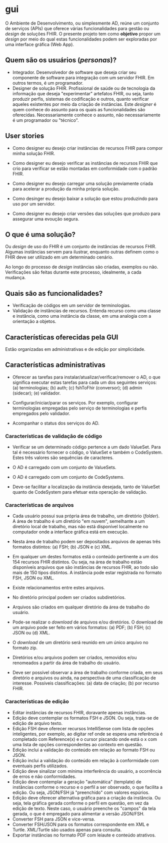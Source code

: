 # gui

O Ambiente de Desenvolvimento, ou simplesmente AD, reúne um conjunto de serviços (APIs) que oferece várias funcionalidades para gestão ou _design_ de soluções FHIR. O presente projeto tem como **objetivo** propor um _design_ por meio do qual estas funcionalidades podem ser exploradas por uma interface gráfica (Web App).

## Quem são os usuários (_personas_)?

- Integrador. Desenvolvedor de software que deseja criar seu componente de software para integração com um servidor FHIR. Em outros termos, é um programador.
- Designer de solução FHIR. Profissional de saúde ou de tecnologia da informação que deseja "experimentar" artefatos FHIR, ou seja, tanto produzir perfis, sistemas de codificação e outros, quanto verificar aqueles existentes por meio da criação de instâncias. Este _designer_ é quem conhece do assunto para os quais as funcionalidades são oferecidas. Necessariamente conhece o assunto, não necessariamente é um programador ou "técnico".

## User stories

- Como designer eu desejo criar instâncias de recursos FHIR para compor minha solução FHIR.

- Como designer eu desejo verificar as instâncias de recursos FHIR que crio para verificar se estão montadas em conformidade com o padrão FHIR.

- Como designer eu desejo carregar uma solução previamente criada para acelerar a produção da minha própria solução.

- Como desinger eu desejo baixar a solução que estou produzindo para uso por um servidor. 

- Como designer eu desejo criar versões das soluções que produzo para assegurar uma evoução segura.

## O que é uma solução?

Ou _design_ de uso do FHIR é um conjunto de instâncias de recursos FHIR. 
Algumas instâncias servem para ilustrar, enquanto outras definem como o FHIR deve
ser utilizado em um determinado cenário. 

Ao longo do processo de _design_ instâncias são criadas, exemplos ou não. 
Verificações são feitas durante este processo, idealmente, a cada mudança.

## Quais são as funcionalidades?

- Verificação de códigos em um servidor de terminologias.
- Validação de instâncias de recursos. Entenda recurso como uma classe e instância, como uma instância da classe, em uma analogia com a orientação a objetos.

## Características oferecidas pela GUI

Estão organizadas em administrativas e de edição por simplicidade.

## Características administrativas

- Oferecer as tarefas para instalar/atualizar/verificar/remover o AD, o que significa executar estas tarefas para cada um dos seguintes serviços: (a) terminologias; (b) auth; (c) fshToFhir (conversor); (d) admin (sidecar); (e) validador.
- Configurar/iniciar/parar os serviços. Por exemplo, configurar terminologias empregadas pelo serviço de terminologias e perfis empregados pelo validador.

- Acompanhar o status dos serviços do AD.

### Características de validação de código

- Verificar se um determinado código pertence a um dado ValueSet. Para tal é necessário fornecer o código, o ValueSet e também o CodeSystem. Estes três valores são sequências de caracteres.

- O AD é carregado com um conjunto de ValueSets.

- O AD é carregado com um conjunto de CodeSystems.

- Deve-se facilitar a localização da instância desejada, tanto de ValueSet quanto de CodeSystem para efetuar esta operação de validação.

### Características de arquivos

- Cada usuário possui sua própria área de trabalho, um diretório (_folder_). A área de trabalho é um diretório "em nuvem", semelhante a um diretório local de trabalho, mas não está disponível localmente no computador onde a interface gráfica está em execução.

- Nesta área de trabalho podem ser depositados arquivos de apenas três formatos distintos: (a) FSH; (b) JSON e (c) XML.

- Em qualquer um destes formatos está o conteúdo pertinente a um dos 154 recursos FHIR distintos. Ou seja, na área de trabalho estão disponíveis arquivos que são instâncias de recursos FHIR, ao todo são mais de 150 tipos distintos. A instância pode estar registrada no formato FSH, JSON ou XML.

- Existe relacionamentos entre estes arquivos.

- No diretório principal podem ser criados subdiretórios.

- Arquivos são criados em qualquer diretório da área de trabalho do usuário.

- Pode-se realizar o _download_ de arquivos e/ou diretórios. O download de um arquivo pode ser feito em vários formatos: (a) PDF; (b) FSH; (c) JSON ou (d) XML.

- O _download_ de um diretório será reunido em um único arquivo no formato zip.

- Diretórios e/ou arquivos podem ser criados, removidos e/ou renomeados a partir da área de trabalho do usuário.

- Deve ser possível observar a área de trabalho conforme criada, em seus diretório e arquivos ou ainda, na perspectiva de uma classificação de interesse. Possíveis classificações: (a) data de criação; (b) por recurso FHIR.

### Características de edição

- Editar instâncias de recursos FHIR, doravante apenas instâncias.
- Edição deve contemplar os formatos FSH e JSON. Ou seja, trata-se
  de edição de arquivo texto.
- Edição FSH deve oferecer recursos IntelliSense com lista de opções inteligentes, por exemplo, ao digitar ref<tab> onde se espera uma referência é completado com Reference(x) e o cursor piscando onde está o x com uma lista de opções correspondentes ao contexto em questão.
- Edição inclui a validação do conteúdo em relação ao formato FSH ou JSON.
- Edição inclui a validação do conteúdo em relação à conformidade com eventuais perfis utilizados.
- Edição deve sinalizar com mínima interferência do usuário, a ocorrência de erros e não conformidades.
- Edição deve contemplar a geração "automática" (template) de instâncias conforme o recurso e o perfil a ser observado, o que facilita a edição. Ou seja, JSON/FSH já "preenchido" com valores espúrios.
- Edição deve oferecer alternativa gráfica para a criação da instância. Ou seja, tela gráfica gerada conforme o perfil em questão, em vez da edição de texto. Neste caso, o usuário preenche os "campos" da tela gerada, o que é empregado para alimentar a versão JSON/FSH.
- Converter FSH para JSON e vice-versa.
- Converter FSH/JSON para os formatos correspondente em XML e Turtle. XML/Turtle são usados apenas para consulta.
- Exportar instâncias no formato PDF com leiaute e conteúdo atrativos.

